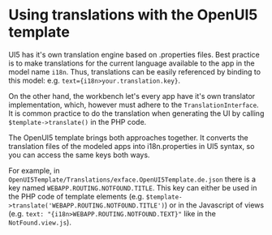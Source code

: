 # Using translations with the OpenUI5 template

UI5 has it's own translation engine based on .properties files. Best practice is to make translations for the current language available to the app in the model name `i18n`. Thus, translations can be easily referenced by binding to this model: e.g. `text={i18n>your.translation.key}`.

On the other hand, the workbench let's every app have it's own translator implementation, which, however must adhere to the `TranslationInterface`. It is common practice to do the translation when generating the UI by calling `$template->translate()` in the PHP code. 

The OpenUI5 template brings both approaches together. It converts the translation files of the modeled apps into i18n.properties in UI5 syntax, so you can access the same keys both ways.

For example, in `OpenUI5Template/Translations/exface.OpenUI5Template.de.json` there is a key named `WEBAPP.ROUTING.NOTFOUND.TITLE`. This key can either be used in the PHP code of template elements (e.g. `$template->translate('WEBAPP.ROUTING.NOTFOUND.TITLE')`) or in the Javascript of views (e.g. `text: "{i18n>WEBAPP.ROUTING.NOTFOUND.TEXT}"` like in the `NotFound.view.js`).